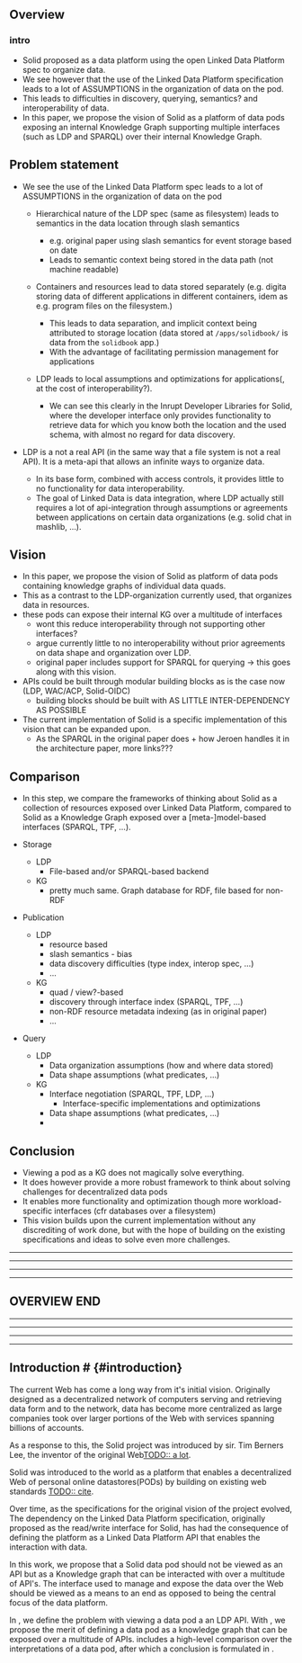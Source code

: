 
## Overview

### intro
- Solid proposed as a data platform using the open Linked Data Platform spec to organize data.
- We see however that the use of the Linked Data Platform specification leads to a lot of ASSUMPTIONS in the organization of data on the pod.
- This leads to difficulties in discovery, querying, semantics? and interoperability of data.
- In this paper, we propose the vision of Solid as a platform of data pods exposing an internal Knowledge Graph supporting multiple interfaces (such as LDP and SPARQL) over their internal Knowledge Graph.

## Problem statement
- We see the use of the Linked Data Platform spec leads to a lot of ASSUMPTIONS in the organization of data on the pod
  
  - Hierarchical nature of the LDP spec (same as filesystem) leads to semantics in the data location through slash semantics 
    - e.g. original paper using slash semantics for event storage based on date
    - Leads to semantic context being stored in the data path (not machine readable)

  - Containers and resources lead to data stored separately (e.g. digita storing data of different applications in different containers, idem as e.g. program files on the filesystem.)
    - This leads to data separation, and implicit context being attributed to storage location (data stored at `/apps/solidbook/` is data from the `solidbook` app.)
    - With the advantage of facilitating permission management for applications
  
  - LDP leads to local assumptions and optimizations for applications(, at the cost of interoperability?).
    - We can see this clearly in the Inrupt Developer Libraries for Solid, where the developer interface only provides functionality to retrieve data for which you know both the location and the used schema, with almost no regard for data discovery.

- LDP is a not a real API (in the same way that a file system is not a real API). It is a meta-api that allows an infinite ways to organize data.
  - In its base form, combined with access controls, it provides little to no functionality for data interoperability.
  - The goal of Linked Data is data integration, where LDP actually still requires a lot of api-integration through assumptions or agreements between applications on certain data organizations (e.g. solid chat in mashlib, ...).


## Vision
- In this paper, we propose the vision of Solid as platform of data pods containing knowledge graphs of individual data quads.
- This as a contrast to the LDP-organization currently used, that organizes data in resources.
- these pods can expose their internal KG over a multitude of interfaces
  - wont this reduce interoperability through not supporting other interfaces?
  - argue currently little to no interoperability without prior agreements on data shape and organization over LDP.
  - original paper includes support for SPARQL for querying -> this goes along with this vision.
- APIs could be built through modular building blocks as is the case now (LDP, WAC/ACP, Solid-OIDC)
  - building blocks should be built with AS LITTLE INTER-DEPENDENCY AS POSSIBLE
- The current implementation of Solid is a specific implementation of this vision that can be expanded upon.
  - As the SPARQL in the original paper does + how Jeroen handles it in the architecture paper, more links???


## Comparison
- In this step, we compare the frameworks of thinking about Solid as a collection of resources exposed over Linked Data Platform, compared to Solid as a Knowledge Graph exposed over a [meta-]model-based interfaces (SPARQL, TPF, ...).


- Storage
  - LDP
    - File-based and/or SPARQL-based backend
  - KG
    - pretty much same. Graph database for RDF, file based for non-RDF
  
- Publication
  - LDP
    - resource based
    - slash semantics - bias
    - data discovery difficulties (type index, interop spec, ...)
    - ...
  - KG
    - quad / view?-based
    - discovery through interface index (SPARQL, TPF, ...)
    - non-RDF resource metadata indexing (as in original paper)
    - ...

- Query
  - LDP
    - Data organization assumptions (how and where data stored)
    - Data shape assumptions (what predicates, ...)
  - KG
    - Interface negotiation (SPARQL, TPF, LDP, ...)
      - Interface-specific implementations and optimizations
    - Data shape assumptions (what predicates, ...)
    - 


## Conclusion
- Viewing a pod as a KG does not magically solve everything.
- It does however provide a more robust framework to think about solving challenges for decentralized data pods
- It enables more functionality and optimization though more workload-specific interfaces (cfr databases over a filesystem)
- This vision builds upon the current implementation without any discrediting of work done, but with the hope of building on the existing specifications and ideas to solve even more challenges.



-----------------------------------------------
-----------------------------------------------
-----------------------------------------------
-----------------------------------------------

## OVERVIEW END 

-----------------------------------------------
-----------------------------------------------
-----------------------------------------------
-----------------------------------------------








## Introduction # {#introduction}
The current Web has come a long way from it's initial vision.
Originally designed as a decentralized network of computers serving and retrieving data form and to the network, 
data has become more centralized as large companies took over larger portions of the Web with services spanning billions of accounts.

As a response to this, the Solid project was introduced by sir. Tim Berners Lee, the inventor of the original Web[TODO:: a lot]().

Solid was introduced to the world as a platform that enables a decentralized Web of personal online datastores(PODs) 
by building on existing web standards [TODO:: cite]().

Over time, as the specifications for the original vision of the project evolved,
The dependency on the Linked Data Platform specification, 
originally proposed as the read/write interface for Solid, 
has had the consequence of defining the platform as a Linked Data Platform API that enables the interaction with data.

In this work, we propose that a Solid data pod should not be viewed as an API but as a Knowledge graph
that can be interacted with over a multitude of API's.
The interface used to manage and expose the data over the Web should be viewed as a means to an end
as opposed to being the central focus of the data platform.

In [](#problem_statement), we define the problem with viewing a data pod a an LDP API.
With [](#vision), we propose the merit of defining a data pod as a knowledge graph that can be exposed over a multitude of APIs.
[](#comparison) includes a high-level comparison over the interpretations of a data pod, after which a conclusion is formulated in [](#conclusion).






<!-- 
- Solid project was initialized as a Platform for decentralize data pods on the Web for Social Linked Data applications.
- During its lifetime, the Solid specifications have undergone changes
- The current understanding of Solid has been evolving with these changes
- Need to align with the original vision 
- -->
